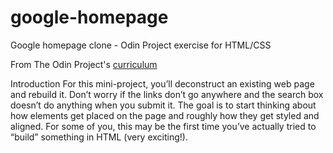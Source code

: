 # google-homepage
Google homepage clone - Odin Project exercise for HTML/CSS


From The Odin Project's [curriculum](http://www.theodinproject.com/courses/web-development-101/lessons/html-css)

Introduction
For this mini-project, you’ll deconstruct an existing web page and rebuild it. Don’t worry if the links don’t go anywhere and the search box doesn’t do anything when you submit it. The goal is to start thinking about how elements get placed on the page and roughly how they get styled and aligned. For some of you, this may be the first time you’ve actually tried to “build” something in HTML (very exciting!).

